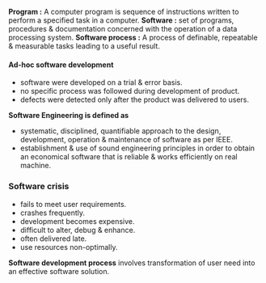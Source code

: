 **Program :** A computer program is sequence of instructions written to perform a specified task in a computer. 
**Software :** set of programs, procedures & documentation concerned with the operation of a data processing system. 
**Software process :** A process of definable, repeatable & measurable tasks leading to a useful result. 

#### Ad-hoc software development
- software were developed on a trial & error basis.
- no specific process was followed during development of product. 
- defects were detected only after the product was delivered to users.

**Software Engineering is defined as**
- systematic, disciplined, quantifiable approach to the design, development, operation & maintenance of software as per IEEE. 
- establishment & use of sound engineering principles in order to obtain an economical software that is reliable & works efficiently on real machine. 
### Software crisis 
- fails to meet user requirements. 
- crashes frequently. 
- development becomes expensive. 
- difficult to alter, debug & enhance.
- often delivered late. 
- use resources non-optimally. 

**Software development process** involves transformation of user need into an effective software solution. 
